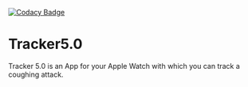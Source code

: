 [![Codacy Badge](https://app.codacy.com/project/badge/Grade/b9aa9659c0124f219d96e15ff054d694)](https://www.codacy.com?utm_source=github.com&amp;utm_medium=referral&amp;utm_content=ni920/Tracker5.0&amp;utm_campaign=Badge_Grade)
# Tracker5.0

Tracker 5.0 is an App for your Apple Watch with which you can track a coughing attack.
